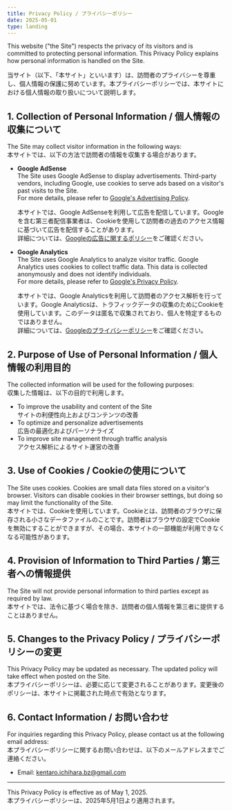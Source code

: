 ```yaml
---
title: Privacy Policy / プライバシーポリシー
date: 2025-05-01
type: landing
---
```


This website ("the Site") respects the privacy of its visitors and is committed to protecting personal information. This Privacy Policy explains how personal information is handled on the Site.  

当サイト（以下、「本サイト」といいます）は、訪問者のプライバシーを尊重し、個人情報の保護に努めています。本プライバシーポリシーでは、本サイトにおける個人情報の取り扱いについて説明します。

## 1. Collection of Personal Information / 個人情報の収集について

The Site may collect visitor information in the following ways:  
本サイトでは、以下の方法で訪問者の情報を収集する場合があります。

- **Google AdSense**  
  The Site uses Google AdSense to display advertisements. Third-party vendors, including Google, use cookies to serve ads based on a visitor's past visits to the Site.  
  For more details, please refer to [Google's Advertising Policy](https://policies.google.com/technologies/ads?hl=en).  

  本サイトでは、Google AdSenseを利用して広告を配信しています。Googleを含む第三者配信事業者は、Cookieを使用して訪問者の過去のアクセス情報に基づいて広告を配信することがあります。  
  詳細については、[Googleの広告に関するポリシー](https://policies.google.com/technologies/ads?hl=ja)をご確認ください。

- **Google Analytics**  
  The Site uses Google Analytics to analyze visitor traffic. Google Analytics uses cookies to collect traffic data. This data is collected anonymously and does not identify individuals.  
  For more details, please refer to [Google's Privacy Policy](https://policies.google.com/privacy?hl=en).  

  本サイトでは、Google Analyticsを利用して訪問者のアクセス解析を行っています。Google Analyticsは、トラフィックデータの収集のためにCookieを使用しています。このデータは匿名で収集されており、個人を特定するものではありません。  
  詳細については、[Googleのプライバシーポリシー](https://policies.google.com/privacy?hl=ja)をご確認ください。

## 2. Purpose of Use of Personal Information / 個人情報の利用目的

The collected information will be used for the following purposes:  
収集した情報は、以下の目的で利用します。

- To improve the usability and content of the Site  
  サイトの利便性向上およびコンテンツの改善
- To optimize and personalize advertisements  
  広告の最適化およびパーソナライズ
- To improve site management through traffic analysis  
  アクセス解析によるサイト運営の改善

## 3. Use of Cookies / Cookieの使用について

The Site uses cookies. Cookies are small data files stored on a visitor's browser. Visitors can disable cookies in their browser settings, but doing so may limit the functionality of the Site.  
本サイトでは、Cookieを使用しています。Cookieとは、訪問者のブラウザに保存される小さなデータファイルのことです。訪問者はブラウザの設定でCookieを無効にすることができますが、その場合、本サイトの一部機能が利用できなくなる可能性があります。

## 4. Provision of Information to Third Parties / 第三者への情報提供

The Site will not provide personal information to third parties except as required by law.  
本サイトでは、法令に基づく場合を除き、訪問者の個人情報を第三者に提供することはありません。

## 5. Changes to the Privacy Policy / プライバシーポリシーの変更

This Privacy Policy may be updated as necessary. The updated policy will take effect when posted on the Site.  
本プライバシーポリシーは、必要に応じて変更されることがあります。変更後のポリシーは、本サイトに掲載された時点で有効となります。

## 6. Contact Information / お問い合わせ

For inquiries regarding this Privacy Policy, please contact us at the following email address:  
本プライバシーポリシーに関するお問い合わせは、以下のメールアドレスまでご連絡ください。

- Email: [kentaro.ichihara.bz@gmail.com](mailto:kentaro.ichihara.bz@gmail.com)  

---

This Privacy Policy is effective as of May 1, 2025.  
本プライバシーポリシーは、2025年5月1日より適用されます。
